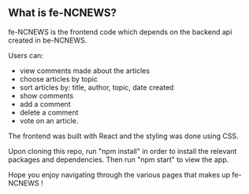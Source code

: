 ## What is fe-NCNEWS?

fe-NCNEWS is the frontend code which depends on the backend api created in be-NCNEWS.

Users can:

- view comments made about the articles
- choose articles by topic
- sort articles by: title, author, topic, date created
- show comments
- add a comment
- delete a comment
- vote on an article.

The frontend was built with React and the styling was done using CSS.

Upon cloning this repo, run "npm install" in order to install the relevant packages and dependencies. Then run "npm start" to view the app.

Hope you enjoy navigating through the various pages that makes up fe-NCNEWS ! 
